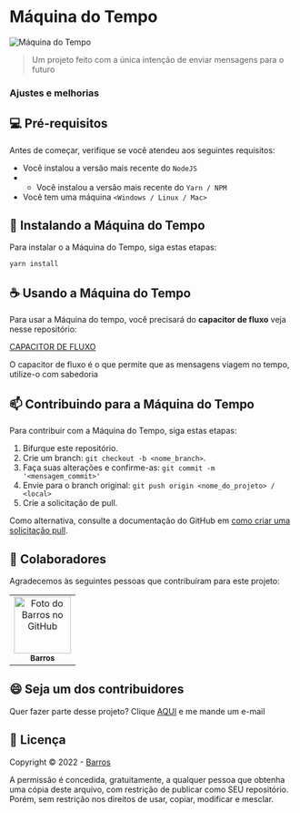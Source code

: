 # Máquina do Tempo

<img src="https://poltronanerd.com.br/wp-content/uploads/2020/06/p04znpk2.jpg" alt="Máquina do Tempo">

> Um projeto feito com a única intenção de enviar mensagens para o futuro
### Ajustes e melhorias


## 💻 Pré-requisitos

Antes de começar, verifique se você atendeu aos seguintes requisitos:
<!---Estes são apenas requisitos de exemplo. Adicionar, duplicar ou remover conforme necessário--->
* Você instalou a versão mais recente do `NodeJS`
* * Você instalou a versão mais recente do `Yarn / NPM`
* Você tem uma máquina `<Windows / Linux / Mac>`

## 🚀 Instalando a Máquina do Tempo

Para instalar o a Máquina do Tempo, siga estas etapas:

```
yarn install
```


## ☕ Usando a Máquina do Tempo

Para usar a Máquina do tempo, você precisará do **capacitor de fluxo** veja nesse repositório:

[CAPACITOR DE FLUXO](https://github.com/Barros42/Capacitor-de-Fluxo)

O capacitor de fluxo é o que permite que as mensagens viagem no tempo, utilize-o com sabedoria

## 📫 Contribuindo para a Máquina do Tempo
<!---Se o seu README for longo ou se você tiver algum processo ou etapas específicas que deseja que os contribuidores sigam, considere a criação de um arquivo CONTRIBUTING.md separado--->
Para contribuir com a Máquina do Tempo, siga estas etapas:

1. Bifurque este repositório.
2. Crie um branch: `git checkout -b <nome_branch>`.
3. Faça suas alterações e confirme-as: `git commit -m '<mensagem_commit>'`
4. Envie para o branch original: `git push origin <nome_do_projeto> / <local>`
5. Crie a solicitação de pull.

Como alternativa, consulte a documentação do GitHub em [como criar uma solicitação pull](https://help.github.com/en/github/collaborating-with-issues-and-pull-requests/creating-a-pull-request).

## 🤝 Colaboradores

Agradecemos às seguintes pessoas que contribuíram para este projeto:

<table>
  <tr>
    <td align="center">
      <a href="#">
        <img src="https://avatars.githubusercontent.com/u/34094891?v=4" width="100px;" alt="Foto do Barros no GitHub"/><br>
        <sub>
          <b>Barros</b>
        </sub>
      </a>
    </td>
  </tr>
</table>


## 😄 Seja um dos contribuidores<br>

Quer fazer parte desse projeto? Clique [AQUI](mailto:mdbf42@gmail.com) e me mande um e-mail

## 📝 Licença

Copyright © 2022 -  [Barros](https://github.com/barros42)

A permissão é concedida, gratuitamente, a qualquer pessoa que obtenha uma cópia deste arquivo, com restrição de publicar como SEU repositório. Porém, sem restrição nos direitos de usar, copiar, modificar e mesclar.


